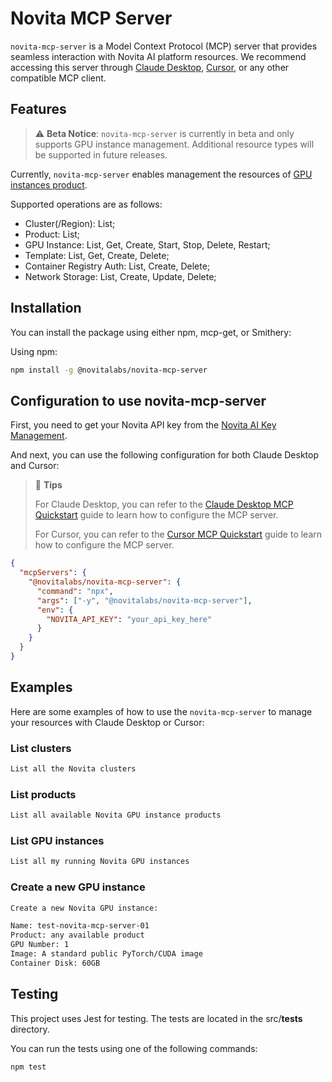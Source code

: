 # Novita MCP Server

`novita-mcp-server` is a Model Context Protocol (MCP) server that provides seamless interaction with Novita AI platform resources. We recommend accessing this server through [Claude Desktop](https://claude.ai/download), [Cursor](https://www.cursor.com/), or any other compatible MCP client.

## Features

> ⚠️ **Beta Notice**: `novita-mcp-server` is currently in beta and only supports GPU instance management. Additional resource types will be supported in future releases.

Currently, `novita-mcp-server` enables management the resources of [GPU instances product](https://novita.ai/gpus-console). 

Supported operations are as follows:
- Cluster(/Region): List;
- Product: List;
- GPU Instance: List, Get, Create, Start, Stop, Delete, Restart;
- Template: List, Get, Create, Delete;
- Container Registry Auth: List, Create, Delete;
- Network Storage: List, Create, Update, Delete;

## Installation

You can install the package using either npm, mcp-get, or Smithery:

Using npm:
```bash
npm install -g @novitalabs/novita-mcp-server
```

## Configuration to use novita-mcp-server

First, you need to get your Novita API key from the [Novita AI Key Management](https://novita.ai/settings/key-management).

And next, you can use the following configuration for both Claude Desktop and Cursor:

> 📌 **Tips**
> 
> For Claude Desktop, you can refer to the [Claude Desktop MCP Quickstart](https://modelcontextprotocol.io/quickstart/user) guide to learn how to configure the MCP server.
> 
> For Cursor, you can refer to the [Cursor MCP Quickstart](https://docs.cursor.com/context/model-context-protocol) guide to learn how to configure the MCP server.

```json
{
  "mcpServers": {
    "@novitalabs/novita-mcp-server": {
      "command": "npx",
      "args": ["-y", "@novitalabs/novita-mcp-server"],
      "env": {
        "NOVITA_API_KEY": "your_api_key_here"
      }
    }
  }
}
```

## Examples

Here are some examples of how to use the `novita-mcp-server` to manage your resources with Claude Desktop or Cursor:

### List clusters

```txt
List all the Novita clusters
```

### List products

```txt
List all available Novita GPU instance products
```

### List GPU instances

```txt
List all my running Novita GPU instances
```

### Create a new GPU instance

```txt
Create a new Novita GPU instance:

Name: test-novita-mcp-server-01
Product: any available product
GPU Number: 1
Image: A standard public PyTorch/CUDA image
Container Disk: 60GB
```

## Testing

This project uses Jest for testing. The tests are located in the src/__tests__ directory.

You can run the tests using one of the following commands:

```bash
npm test
```
